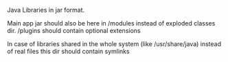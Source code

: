 Java Libraries in jar format. 

Main app jar should also be here in /modules instead of exploded classes dir.
/plugins should contain optional extensions

In case of libraries shared in the whole system (like /usr/share/java) instead of real files this dir should contain symlinks
